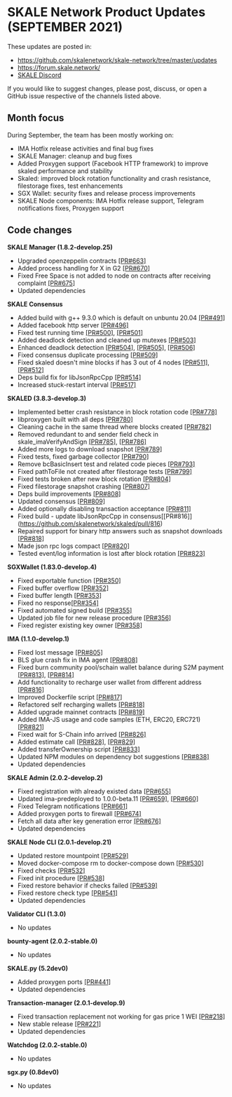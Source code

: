 # SKALE Network Product Updates (SEPTEMBER 2021)

These updates are posted in: 

-   <https://github.com/skalenetwork/skale-network/tree/master/updates>
-   <https://forum.skale.network/>
-   [SKALE Discord](https://discord.gg/vvUtWJB)

If you would like to suggest changes, please post, discuss, or open a GitHub issue respective of the channels listed above.

## Month focus

During September, the team has been mostly working on:

-   IMA Hotfix release activities and final bug fixes
-   SKALE Manager: cleanup and bug fixes
-   Added Proxygen support (Facebook HTTP framework) to improve skaled performance and stability
-   Skaled: improved block rotation functionality and crash resistance, filestorage fixes, test enhancements
-   SGX Wallet: security fixes and release process improvements
-   SKALE Node components: IMA Hotfix release support, Telegram notifications fixes, Proxygen support

## Code changes

**SKALE Manager (1.8.2-develop.25)**

-   Upgraded openzeppelin contracts [\[PR#663\]](https://github.com/skalenetwork/skale-manager/pull/663)
-   Added process handling for X in G2 [\[PR#670\]](https://github.com/skalenetwork/skale-manager/pull/670)
-   Fixed Free Space is not added to node on contracts after receiving complaint [\[PR#675\]](https://github.com/skalenetwork/skale-manager/pull/675)
-   Updated dependencies

**SKALE Consensus**

-   Added build with g++ 9.3.0 which is default on unbuntu 20.04 [\[PR#491\]](https://github.com/skalenetwork/skale-consensus/pull/491)
-   Added facebook http server [\[PR#496\]](https://github.com/skalenetwork/skale-consensus/pull/496)
-   Fixed test running time [\[PR#500\]](https://github.com/skalenetwork/skale-consensus/pull/500), [\[PR#501\]](https://github.com/skalenetwork/skale-consensus/pull/501)
-   Added deadlock detection and cleaned up mutexes [\[PR#503\]](https://github.com/skalenetwork/skale-consensus/pull/503)
-   Enhanced deadlock detection [\[PR#504\]](https://github.com/skalenetwork/skale-consensus/pull/504), [\[PR#505\]](https://github.com/skalenetwork/skale-consensus/pull/505), [\[PR#506\]](https://github.com/skalenetwork/skale-consensus/pull/506)
-   Fixed consensus duplicate processing [\[PR#509\]](https://github.com/skalenetwork/skale-consensus/pull/509)
-   Fixed skaled doesn't mine blocks if has 3 out of 4 nodes [\[PR#511\]](https://github.com/skalenetwork/skale-consensus/pull/511), [\[PR#512\]](https://github.com/skalenetwork/skale-consensus/pull/512)
-   Deps build fix for libJsonRpcCpp [\[PR#514\]](https://github.com/skalenetwork/skale-consensus/pull/514)
-   Increased stuck-restart interval [\[PR#517\]](https://github.com/skalenetwork/skale-consensus/pull/517)

**SKALED (3.8.3-develop.3)**

-   Implemented better crash resistance in block rotation code [\[PR#778\]](https://github.com/skalenetwork/skaled/pull/778)
-   libproxygen built with all deps  [\[PR#780\]](https://github.com/skalenetwork/skaled/pull/780)
-   Cleaning cache in the same thread where blocks created [\[PR#782\]](https://github.com/skalenetwork/skaled/pull/782)
-   Removed redundant to and sender field check in skale_imaVerifyAndSign [\[PR#785\]](https://github.com/skalenetwork/skaled/pull/785), [\[PR#786\]](https://github.com/skalenetwork/skaled/pull/786)
-   Added more logs to download snapshot [\[PR#789\]](https://github.com/skalenetwork/skaled/pull/789)
-   Fixed tests, fixed garbage collector [\[PR#790\]](https://github.com/skalenetwork/skaled/pull/790)
-   Remove bcBasicInsert test and related code pieces [\[PR#793\]](https://github.com/skalenetwork/skaled/pull/793)
-   Fixed pathToFile not created after filestorage tests [\[PR#799\]](https://github.com/skalenetwork/skaled/pull/799)
-   Fixed tests broken after new block rotation [\[PR#804\]](https://github.com/skalenetwork/skaled/pull/804)
-   Fixed filestorage snapshot crashing [\[PR#807\]](https://github.com/skalenetwork/skaled/pull/807)
-   Deps build improvements [\[PR#808\]](https://github.com/skalenetwork/skaled/pull/808)
-   Updated consensus [\[PR#809\]](https://github.com/skalenetwork/skaled/pull/809)
-   Added optionally disabling transaction acceptance [\[PR#811\]](https://github.com/skalenetwork/skaled/pull/811)
-   Fixed build - update libJsonRpcCpp in consensus[\[PR#816\]] (https://github.com/skalenetwork/skaled/pull/816)
-   Repaired support for binary http answers such as snapshot downloads  [\[PR#818\]](https://github.com/skalenetwork/skaled/pull/818)
-   Made json rpc logs compact [\[PR#820\]](https://github.com/skalenetwork/skaled/pull/820)
-   Tested event/log information is lost after block rotation [\[PR#823\]](https://github.com/skalenetwork/skaled/pull/823)

**SGXWallet (1.83.0-develop.4)**

-   Fixed exportable function [\[PR#350\]](https://github.com/skalenetwork/SGXWallet/pull/350)
-   Fixed buffer overflow [\[PR#352\]](https://github.com/skalenetwork/SGXWallet/pull/352)
-   Fixed buffer length  [\[PR#353\]](https://github.com/skalenetwork/SGXWallet/pull/353)
-   Fixed no response[\[PR#354\]](https://github.com/skalenetwork/SGXWallet/pull/354)
-   Fixed automated signed build [\[PR#355\]](https://github.com/skalenetwork/SGXWallet/pull/355)
-   Updated job file for new release procedure [\[PR#356\]](https://github.com/skalenetwork/SGXWallet/pull/356)
-   Fixed register existing key owner [\[PR#358\]](https://github.com/skalenetwork/SGXWallet/pull/358)

**IMA (1.1.0-develop.1)**

-   Fixed lost message [\[PR#805\]](https://github.com/skalenetwork/ima/pull/805)
-   BLS glue crash fix in IMA agent [\[PR#808\]](https://github.com/skalenetwork/ima/pull/808)
-   Fixed burn community pool/schain wallet balance during S2M payment [\[PR#813\]](https://github.com/skalenetwork/ima/pull/813), [\[PR#814\]](https://github.com/skalenetwork/ima/pull/814)
-   Add functionality to recharge user wallet from different address [\[PR#816\]](https://github.com/skalenetwork/ima/pull/816)
-   Improved Dockerfile script [\[PR#817\]](https://github.com/skalenetwork/ima/pull/817)
-   Refactored self recharging wallets [\[PR#818\]](https://github.com/skalenetwork/ima/pull/818)
-   Added upgrade mainnet contracts [\[PR#819\]](https://github.com/skalenetwork/ima/pull/819)
-   Added IMA-JS usage and code samples (ETH, ERC20, ERC721) [\[PR#821\]](https://github.com/skalenetwork/ima/pull/821)
-   Fixed wait for S-Chain info arrived [\[PR#826\]](https://github.com/skalenetwork/ima/pull/826)
-   Added estimate call [\[PR#828\]](https://github.com/skalenetwork/ima/pull/828), [\[PR#829\]](https://github.com/skalenetwork/ima/pull/829)
-   Added transferOwnership script [\[PR#833\]](https://github.com/skalenetwork/ima/pull/833)
-   Updated NPM modules on dependency bot suggestions [\[PR#838\]](https://github.com/skalenetwork/ima/pull/838)
-   Updated dependencies

**SKALE Admin (2.0.2-develop.2)**

-   Fixed registration with already existed data  [\[PR#655\]](https://github.com/skalenetwork/skale-admin/pull/655)
-   Updated ima-predeployed to 1.0.0-beta.11 [\[PR#659\]](https://github.com/skalenetwork/skale-admin/pull/659), [\[PR#660\]](https://github.com/skalenetwork/skale-admin/pull/660)
-   Fixed Telegram notifications [\[PR#661\]](https://github.com/skalenetwork/skale-admin/pull/661)
-   Added proxygen ports to firewall [\[PR#674\]](https://github.com/skalenetwork/skale-admin/pull/674)
-   Fetch all data after key generation error [\[PR#676\]](https://github.com/skalenetwork/skale-admin/pull/676)
-   Updated dependencies

**SKALE Node CLI (2.0.1-develop.21)**

-   Updated restore mountpoint [\[PR#529\]](https://github.com/skalenetwork/skale-node-cli/pull/529)
-   Moved docker-compose rm to docker-compose down [\[PR#530\]](https://github.com/skalenetwork/skale-node-cli/pull/530)
-   Fixed checks [\[PR#532\]](https://github.com/skalenetwork/skale-node-cli/pull/532)
-   Fixed init procedure [\[PR#538\]](https://github.com/skalenetwork/skale-node-cli/pull/538)
-   Fixed restore behavior if checks failed  [\[PR#539\]](https://github.com/skalenetwork/skale-node-cli/pull/539)
-   Fixed restore check type  [\[PR#541\]](https://github.com/skalenetwork/skale-node-cli/pull/541)
-   Updated dependencies

**Validator CLI (1.3.0)**

-   No updates

**bounty-agent (2.0.2-stable.0)**

-   No updates

**SKALE.py (5.2dev0)**

-   Added proxygen ports [\[PR#441\]](https://github.com/skalenetwork/skale.py/pull/441)
-   Updated dependencies

**Transaction-manager (2.0.1-develop.9)**

-   Fixed transaction replacement not working for gas price 1 WEI [\[PR#218\]](https://github.com/skalenetwork/transaction-manager/pull/218)
-   New stable release [\[PR#221\]](https://github.com/skalenetwork/transaction-manager/pull/221)
-   Updated dependencies

**Watchdog (2.0.2-stable.0)**

-   No updates

**sgx.py (0.8dev0)**

-   No updates
